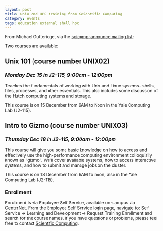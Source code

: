```yaml
---
layout: post
title: Unix and HPC training from Scientific Computing
category: events
tags: education external shell hpc
---
```


From Michael Gutteridge, via the [scicomp-announce mailing list](https://lists.fhcrc.org/mailman/listinfo/scicomp-announce):


Two courses are available:

## Unix 101 (course number UNIX02)
### *Monday Dec 15 in J2-115, 9:00am - 12:00pm*

Teaches the fundamentals of working with Unix and Linux systems- shells, files, processes, and other essentials.
This also includes some discussion of the Hutch computing systems and storage.

This course is on 15 December from 9AM to Noon in the Yale Computing Lab (J2-115).

## Intro to Gizmo (course number UNIX03)
### *Thursday Dec 18 in J2-115, 9:00am - 12:00pm*

This course will give you some basic knowledge on how to access and effectively use the high-performance computing environment colloquially known as "gizmo".
We'll cover available systems, how to access interactive systems, and how to submit and manage jobs on the cluster.

This course is on 18 December from 9AM to noon, also in the Yale Computing Lab (J2-115).

### Enrollment

Enrollment is via Employee Self Service, available on-campus via [CenterNet](https://centernet.fhcrc.org).
From the Employee Self Service login page, navigate to:
Self Service &rarr; Learning and Development &rarr; Request Training Enrollment and search for the course names.
If you have questions or problems, please feel free to contact [Scientific Computing](mailto:scicomp@fredhutch.org).
